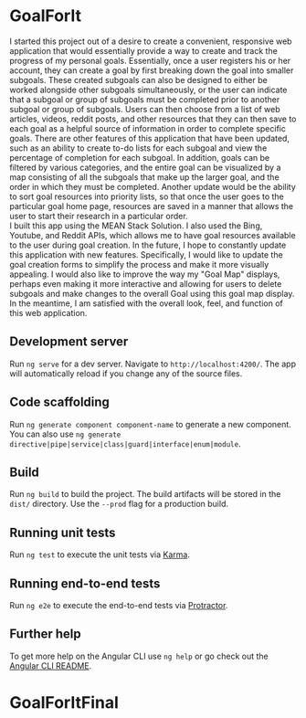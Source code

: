 # GoalForIt

   I started this project out of a desire to create a convenient, responsive web application that would essentially provide a way to create and track the progress of my personal goals.  Essentially, once a user registers his or her account, they can create a goal by first breaking down the goal into smaller subgoals.  These created subgoals can also be designed to either be worked alongside other subgoals simultaneously, or the user can indicate that a subgoal or group of subgoals must be completed prior to another subgoal or group of subgoals.  Users can then choose from a list of web articles, videos, reddit posts, and other resources that they can then save to each goal as a helpful source of information in order to complete specific goals.  There are other features of this application that have been updated, such as an ability to create to-do lists for each subgoal and view the percentage of completion for each subgoal.  In addition, goals can be filtered by various categories, and the entire goal can be visualized by a map consisting of all the subgoals that make up the larger goal, and the order in which they must be completed.  Another update would be the ability to sort goal resources into priority lists, so that once the user goes to the particular goal home page, resources are saved in a manner that allows the user to start their research in a particular order.  
  I built this app using the MEAN Stack Solution.  I also used the Bing, Youtube, and Reddit APIs, which allows me to have goal resources available to the user during goal creation.  In the future, I hope to constantly update this application with new features.  Specifically, I would like to update the goal creation forms to simplify the process and make it more visually appealing.  I would also like to improve the way my "Goal Map" displays, perhaps even making it more interactive and allowing for users to delete subgoals and make changes to the overall Goal using this goal map display.  In the meantime, I am satisfied with the overall look, feel, and function of this web application. 

## Development server

Run `ng serve` for a dev server. Navigate to `http://localhost:4200/`. The app will automatically reload if you change any of the source files.

## Code scaffolding

Run `ng generate component component-name` to generate a new component. You can also use `ng generate directive|pipe|service|class|guard|interface|enum|module`.

## Build

Run `ng build` to build the project. The build artifacts will be stored in the `dist/` directory. Use the `--prod` flag for a production build.

## Running unit tests

Run `ng test` to execute the unit tests via [Karma](https://karma-runner.github.io).

## Running end-to-end tests

Run `ng e2e` to execute the end-to-end tests via [Protractor](http://www.protractortest.org/).

## Further help

To get more help on the Angular CLI use `ng help` or go check out the [Angular CLI README](https://github.com/angular/angular-cli/blob/master/README.md).
# GoalForItFinal

